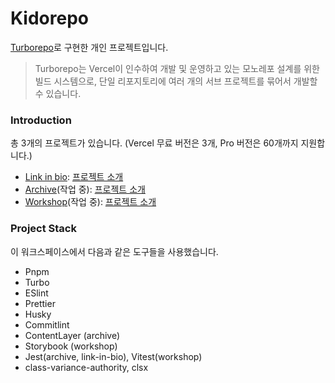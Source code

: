 # Kidorepo

[Turborepo](https://turbo.build/repo)로 구현한 개인 프로젝트입니다.

> Turborepo는 Vercel이 인수하여 개발 및 운영하고 있는 모노레포 설계를 위한 빌드 시스템으로, 단일 리포지토리에 여러 개의 서브 프로젝트를 묶어서 개발할 수 있습니다.

### Introduction

총 3개의 프로젝트가 있습니다. (Vercel 무료 버전은 3개, Pro 버전은 60개까지 지원합니다.)

- [Link in bio](https://kidow.me): [프로젝트 소개](https://github.com/kidow/kidorepo/blob/main/apps/link-in-bio/README.md)
- [Archive](https://archive.kidow.me)(작업 중): [프로젝트 소개](https://github.com/kidow/kidorepo/blob/main/apps/archive/README.md)
- [Workshop](https://workshop.kidow.me)(작업 중): [프로젝트 소개](https://github.com/kidow/kidorepo/blob/main/apps/workshop/README.md)

### Project Stack

이 워크스페이스에서 다음과 같은 도구들을 사용했습니다.

- Pnpm
- Turbo
- ESlint
- Prettier
- Husky
- Commitlint
- ContentLayer (archive)
- Storybook (workshop)
- Jest(archive, link-in-bio), Vitest(workshop)
- class-variance-authority, clsx

